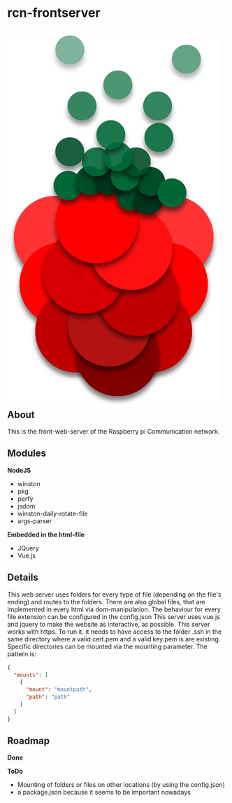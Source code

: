 rcn-frontserver
====
![Raspberry Communication Network](https://raw.githubusercontent.com/Trivernis/rcn-frontserver/develop/res/img/RCN-Logo.png)
About
----
This is the front-web-server of the Raspberry pi Communication network.

Modules
----
**NodeJS**
-   winston
-   pkg
-   perfy
-   jsdom
-   winston-daily-rotate-file
-   args-parser

**Embedded in the html-file**
-   JQuery
-   Vue.js

Details
----
This web server uses folders for every type of file (depending on the file's ending) and routes to the folders. There are also global files, that are implemented in every html via dom-manipulation. The behaviour for every file extension can be configured in the config.json This server uses vue.js and jquery to make the website as interactive, as possible. This server works with https. To run it. it needs to have access to the folder .ssh in the same directory where a valid cert.pem and a valid key.pem is are existing. Specific directories can be mounted via the mounting parameter. The pattern is:
``` json
{
  "mounts": [
    {
      "mount": "mountpath",
      "path": "path"
    }
  ]
}
```

Roadmap
----
**Done**

**ToDo**
-   Mounting of folders or files on other locations (by using the config.json)
-   a package.json because it seems to be important nowadays
